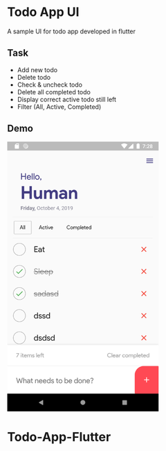 # Todo App UI

A sample UI for todo app developed in flutter

## Task
- Add new todo
- Delete todo
- Check & uncheck todo
- Delete all completed todo
- Display correct active todo still left 
- Filter (All, Active, Completed)

## Demo

<p>
  <img src="Screenshot_1570188458.png" width="350">
</p>

# Todo-App-Flutter
